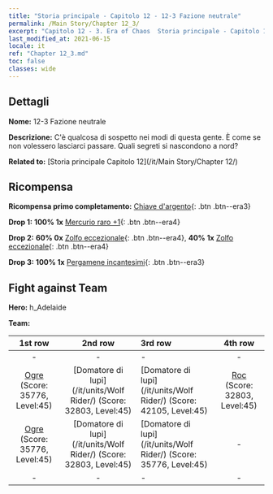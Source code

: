 ```yaml
---
title: "Storia principale - Capitolo 12 - 12-3 Fazione neutrale"
permalink: /Main Story/Chapter 12_3/
excerpt: "Capitolo 12 - 3. Era of Chaos  Storia principale - Capitolo 12_3. 12-3 Fazione neutrale"
last_modified_at: 2021-06-15
locale: it
ref: "Chapter 12_3.md"
toc: false
classes: wide
---
```


## Dettagli

 **Nome:** 12-3 Fazione neutrale

 **Descrizione:** C'è qualcosa di sospetto nei modi di questa gente. È come se non volessero lasciarci passare. Quali segreti si nascondono a nord?

 **Related to:** [Storia principale Capitolo 12](/it/Main Story/Chapter 12/)

## Ricompensa

 **Ricompensa primo completamento:** [Chiave d'argento](/ItemsIT/con_693/){: .btn .btn--era3}

 **Drop 1:** **100% 1x** [Mercurio raro +1](/ItemsIT/mat_42/){: .btn .btn--era4}

 **Drop 2:** **60% 0x** [Zolfo eccezionale](/ItemsIT/mat_36/){: .btn .btn--era4}, **40% 1x** [Zolfo eccezionale](/ItemsIT/mat_36/){: .btn .btn--era4}

 **Drop 3:** **100% 1x** [Pergamene incantesimi](/ItemsIT/con_694/){: .btn .btn--era3}


## Fight against Team
 **Hero:** h_Adelaide

 **Team:**


  | 1st row | 2nd row | 3rd row | 4th row |
  |:----:|:----:|:----|:----:|
  | - | - | - | - |
  | [Ogre](/it/units/Ogre/) (Score: 35776, Level:45)  | [Domatore di lupi](/it/units/Wolf Rider/) (Score: 32803, Level:45)  | [Domatore di lupi](/it/units/Wolf Rider/) (Score: 42105, Level:45)  | [Roc](/it/units/Roc/) (Score: 32803, Level:45)  |
  | [Ogre](/it/units/Ogre/) (Score: 35776, Level:45)  | [Domatore di lupi](/it/units/Wolf Rider/) (Score: 32803, Level:45)  | [Domatore di lupi](/it/units/Wolf Rider/) (Score: 35776, Level:45)  | - |
  | - | - | - | - |


